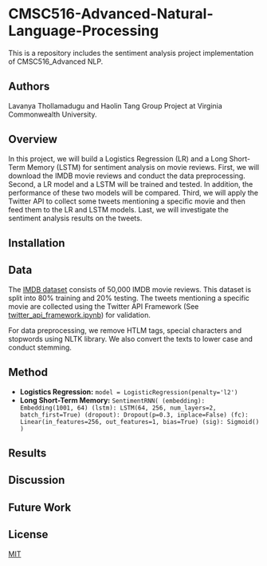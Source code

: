# CMSC516-Advanced-Natural-Language-Processing
This is a repository includes the sentiment analysis project implementation of CMSC516_Advanced NLP.

## Authors
Lavanya Thollamadugu and Haolin Tang Group Project at Virginia Commonwealth University.

## Overview
In this project, we will build a Logistics Regression (LR) and a Long Short-Term Memory (LSTM) for sentiment analysis on movie reviews. First, we will download the IMDB movie reviews and conduct the data preprocessing. Second, a LR model and a LSTM will be trained and tested. In addition, the performance of these two models will be compared. Third, we will apply the Twitter API to collect some tweets mentioning a specific movie and then feed them to the LR and LSTM models. Last, we will investigate the sentiment analysis results on the tweets.        

## Installation 



## Data
The [IMDB dataset](https://www.kaggle.com/code/lakshmi25npathi/sentiment-analysis-of-imdb-movie-reviews/data) consists of 50,000 IMDB movie reviews. This dataset is split into 80% training and 20% testing. The tweets mentioning a specific movie are collected using the Twitter API Framework (See [twitter_api_framework.ipynb](https://github.com/HaolinTang/CMSC516-Advanced-Natural-Language-Processing/blob/main/twitter_api_framework.ipynb)) for validation.

For data preprocessing, we remove HTLM tags, special characters and stopwords using NLTK library. We also convert the texts to lower case and conduct stemming.     

## Method
* **Logistics Regression:** `model = LogisticRegression(penalty='l2')`
* **Long Short-Term Memory:**
 `SentimentRNN(
  (embedding): Embedding(1001, 64)
  (lstm): LSTM(64, 256, num_layers=2, batch_first=True)
  (dropout): Dropout(p=0.3, inplace=False)
  (fc): Linear(in_features=256, out_features=1, bias=True)
  (sig): Sigmoid()
)`
 

## Results

## Discussion

## Future Work


## License
[MIT](https://choosealicense.com/licenses/mit/)
